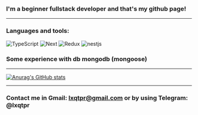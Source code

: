 ### I'm a beginner fullstack developer and that's my github page!

<hr>

### Languages and tools:

![TypeScript](https://img.shields.io/badge/-TypeScript-323330?style=for-the-badge&logo=typescript)
![Next](https://img.shields.io/badge/-next-323330?style=for-the-badge&logo=vercel)
![Redux](https://img.shields.io/badge/-redux-323330?style=for-the-badge&logo=redux)
![nestjs](https://img.shields.io/badge/-nestjs-323330?style=for-the-badge&logo=nestjs)


### Some experience with db mongodb (mongoose)

<hr>

[![Anurag's GitHub stats](https://github-readme-stats.vercel.app/api?username=lxqtpr&show_icons=true&theme=dracula)](https://github.com/anuraghazra/github-readme-stats)

<hr>

### Contact me in Gmail: lxqtpr@gmail.com or by using Telegram: @lxqtpr
